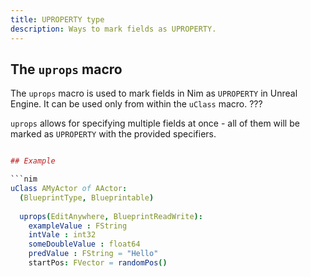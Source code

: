 ```yaml
---
title: UPROPERTY type
description: Ways to mark fields as UPROPERTY.
---
```


## The `uprops` macro

The `uprops` macro is used to mark fields in Nim as `UPROPERTY` in Unreal Engine.
It can be used only from within the `uClass` macro. ???

`uprops` allows for specifying multiple fields at once - all of them will be marked as `UPROPERTY` with the provided specifiers.

```nim

## Example

```nim
uClass AMyActor of AActor:
  (BlueprintType, Blueprintable)
  
  uprops(EditAnywhere, BlueprintReadWrite):
    exampleValue : FString
    intVale : int32
    someDoubleValue : float64
    predValue : FString = "Hello"
    startPos: FVector = randomPos()
```
